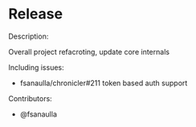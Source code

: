 # Release

Description:

Overall project refacroting, update core internals

Including issues:

- fsanaulla/chronicler#211 token based auth support

Contributors:

- @fsanaulla
